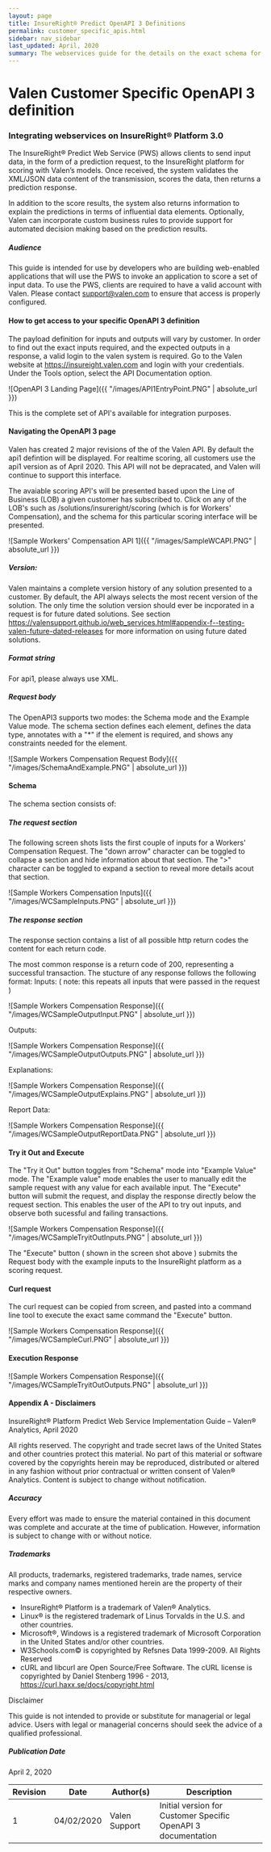 ```yaml
---
layout: page
title: InsureRight® Predict OpenAPI 3 Definitions
permalink: customer_specific_apis.html
sidebar: nav_sidebar
last_updated: April, 2020
summary: The webservices guide for the details on the exact schema for requests and responses.
---
```


# Valen Customer Specific OpenAPI 3 definition

### Integrating webservices on InsureRight® Platform 3.0

The InsureRight® Predict Web Service (PWS) allows clients to send input data, in the form of a prediction request, to the InsureRight platform for scoring with Valen’s models. Once received, the system validates the XML/JSON data content of the transmission, scores the data, then returns a prediction response.

In addition to the score results, the system also returns information to explain the predictions in terms of influential data elements. Optionally, Valen can incorporate custom business rules to provide support for automated decision making based on the prediction results.

##### Audience

This guide is intended for use by developers who are building web-enabled applications that will use the PWS to invoke an application to score a set of input data. To use the PWS, clients are required to have a valid  account with Valen. Please contact <support@valen.com> to ensure that access is properly configured.

#### How to get access to your specific OpenAPI 3 definition

The payload definition for inputs and outputs will vary by customer.  In order to find out the exact inputs required, and the expected outputs in a response, a valid login to the valen system is required.  Go to the Valen website at https://insureight.valen.com and login with your credentials.  Under the Tools option, select the API Documentation option.

![OpenAPI 3 Landing Page]({{ "/images/API1EntryPoint.PNG" | absolute_url }})


This is the complete set of API's available for integration purposes.

#### Navigating the OpenAPI 3 page

Valen has created 2 major revisions of the of the Valen API.  By default the api1 defintion will be displayed. For realtime scoring, all customers use the api1 version as of April 2020.  This API will not be depracated, and Valen will continue to support this interface.

The avaiable scoring API's will be presented based upon the Line of Business (LOB) a given customer has subscribed to. Click on any of the LOB's such as /solutions/insureright/scoring (which is for Workers' Compensation), and the schema for this particular scoring interface will be presented.

![Sample Workers' Compensation API 1]({{ "/images/SampleWCAPI.PNG" | absolute_url }})

##### Version: 
Valen maintains a complete version history of any solution presented to a customer.  By default, the API always selects the most recent version of the solution.  The only time the solution version should ever be incporated in a request is for future dated solutions.  See section <https://valensupport.github.io/web_services.html#appendix-f--testing-valen-future-dated-releases> for more information on using future dated solutions.

##### Format string
For api1, please always use XML. 

##### Request body
The OpenAPI3 supports two modes: the Schema mode and the Example Value mode.  The schema section defines each element, defines the data type, annotates with a "\*" if the element is required, and shows any constraints needed for the element.

![Sample Workers Compensation Request Body]({{ "/images/SchemaAndExample.PNG" | absolute_url }})

#### Schema

The schema section consists of:

##### The request section
The following screen shots lists the first couple of inputs for a Workers' Compensation Request. The "down arrow" character can be toggled to collapse a section and hide information about that section. The ">" character can be toggled to expand a section to reveal more details acout that section.
   
![Sample Workers Compensation Inputs]({{ "/images/WCSampleInputs.PNG" | absolute_url }})
   
##### The response section
   The response section contains a list of all possible http return codes the content for each return code.
   
   The most common response is a return code of 200, representing a successful transaction. The stucture of any response follows the following format:
   Inputs: ( note: this repeats all inputs that were passed in the request )
   
![Sample Workers Compensation Response]({{ "/images/WCSampleOutputInput.PNG" | absolute_url }})
   
   Outputs: 
   
![Sample Workers Compensation Response]({{ "/images/WCSampleOutputOutputs.PNG" | absolute_url }})

   Explanations:
   
![Sample Workers Compensation Response]({{ "/images/WCSampleOutputExplains.PNG" | absolute_url }})

   Report Data:
   
![Sample Workers Compensation Response]({{ "/images/WCSampleOutputReportData.PNG" | absolute_url }})


#### Try it Out and Execute

The "Try it Out" button toggles from "Schema" mode into "Example Value" mode.  The "Example value" mode enables the user to manually edit the sample request with any value for each available input.  The "Execute" button will submit the request, and display the response directly below the request section. This enables the user of the API to try out inputs, and observe both sucessful and failing transactions.

![Sample Workers Compensation Response]({{ "/images/WCSampleTryitOutInputs.PNG" | absolute_url }})

The "Execute" button ( shown in the screen shot above ) submits the Request body with the example inputs to the InsureRight platform as a scoring request.  

#### Curl request 

The curl request can be copied from screen, and pasted into a command line tool to execute the exact same command the "Execute" button.

![Sample Workers Compensation Response]({{ "/images/WCSampleCurl.PNG" | absolute_url }})

#### Execution Response

![Sample Workers Compensation Response]({{ "/images/WCSampleTryitOutOutputs.PNG" | absolute_url }})

#### Appendix A - Disclaimers

InsureRight® Platform Predict Web Service Implementation Guide – Valen® Analytics, April 2020

All rights reserved. The copyright and trade secret laws of the United States and other countries protect this material. No part of this material or software covered by the copyrights herein may be reproduced, distributed or altered in any fashion without prior contractual or written consent of Valen® Analytics. Content is subject to change without notification.

##### Accuracy

Every effort was made to ensure the material contained in this document was complete and accurate at the time of publication. However, information is subject to change with or without notice.

##### Trademarks

All products, trademarks, registered trademarks, trade names, service marks and company names mentioned herein are the property of their respective owners.

-   InsureRight® Platform is a trademark of Valen® Analytics.
-   Linux® is the registered trademark of Linus Torvalds in the U.S. and other countries.
-   Microsoft®, Windows is a registered trademark of Microsoft
    Corporation in the United States and/or other countries.
-   W3Schools.com© is copyrighted by Refsnes Data 1999-2009. All Rights
    Reserved
-   cURL and libcurl are Open Source/Free Software. The cURL license is
    copyrighted by Daniel Stenberg 1996 - 2013, <https://curl.haxx.se/docs/copyright.html>

Disclaimer

This guide is not intended to provide or substitute for managerial or legal advice. Users with legal or managerial concerns should seek the advice of a qualified professional.

##### Publication Date

April 2, 2020

| Revision | Date | Author(s) | Description |
|----------|------|-----------|-------------|
|1|04/02/2020|Valen Support|Initial version for Customer Specific OpenAPI 3 documentation|

